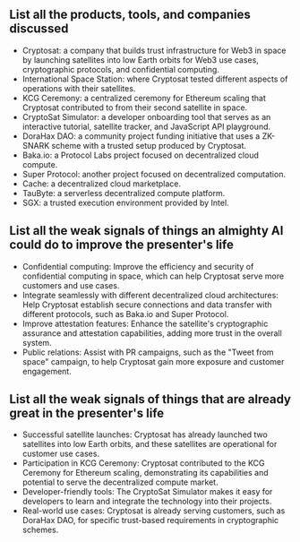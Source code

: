## List all the products, tools, and companies discussed

- Cryptosat: a company that builds trust infrastructure for Web3 in space by launching satellites into low Earth orbits for Web3 use cases, cryptographic protocols, and confidential computing.
- International Space Station: where Cryptosat tested different aspects of operations with their satellites.
- KCG Ceremony: a centralized ceremony for Ethereum scaling that Cryptosat contributed to from their second satellite in space.
- CryptoSat Simulator: a developer onboarding tool that serves as an interactive tutorial, satellite tracker, and JavaScript API playground.
- DoraHax DAO: a community project funding initiative that uses a ZK-SNARK scheme with a trusted setup produced by Cryptosat.
- Baka.io: a Protocol Labs project focused on decentralized cloud compute.
- Super Protocol: another project focused on decentralized computation.
- Cache: a decentralized cloud marketplace.
- TauByte: a serverless decentralized compute platform.
- SGX: a trusted execution environment provided by Intel.

## List all the weak signals of things an almighty AI could do to improve the presenter's life

- Confidential computing: Improve the efficiency and security of confidential computing in space, which can help Cryptosat serve more customers and use cases.
- Integrate seamlessly with different decentralized cloud architectures: Help Cryptosat establish secure connections and data transfer with different protocols, such as Baka.io and Super Protocol.
- Improve attestation features: Enhance the satellite's cryptographic assurance and attestation capabilities, adding more trust in the overall system.
- Public relations: Assist with PR campaigns, such as the "Tweet from space" campaign, to help Cryptosat gain more exposure and customer engagement.

## List all the weak signals of things that are already great in the presenter's life

- Successful satellite launches: Cryptosat has already launched two satellites into low Earth orbits, and these satellites are operational for customer use cases.
- Participation in KCG Ceremony: Cryptosat contributed to the KCG Ceremony for Ethereum scaling, demonstrating its capabilities and potential to serve the decentralized compute market.
- Developer-friendly tools: The CryptoSat Simulator makes it easy for developers to learn and integrate the technology into their projects.
- Real-world use cases: Cryptosat is already serving customers, such as DoraHax DAO, for specific trust-based requirements in cryptographic schemes.
